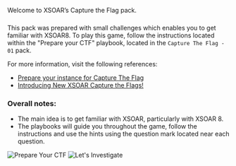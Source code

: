Welcome to XSOAR’s Capture the Flag pack.

###


This pack was prepared with small challenges which enables you to get familiar with XSOAR8.
To play this game, follow the instructions located within the "Prepare your CTF" playbook, located in the `Capture The Flag - 01` pack.

For more information, visit the following references: 

- [Prepare your instance for Capture The Flag](https://xsoar.pan.dev/docs/reference/packs/capture-the-flag-preparation)
- [Introducing New XSOAR Capture the Flags!](https://www.paloaltonetworks.com/blog/security-operations/introducing-new-xsoar-capture-the-flags/)

### Overall notes:  

- The main idea is to get familiar with XSOAR, particularly with XSOAR 8.
- The playbooks will guide  you throughout the game, follow the instructions and use the hints using the question mark located near each question.

![Prepare Your CTF](../../doc_files/playbook-Prepare_your_CTF.png)
![Let's Investigate](../../doc_files/A.gif)
